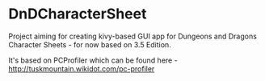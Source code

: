 # DnDCharacterSheet
Project aiming for creating kivy-based GUI app for Dungeons and Dragons Character Sheets - for now based on 3.5 Edition. 

It's based on PCProfiler which can be found here - http://tuskmountain.wikidot.com/pc-profiler
